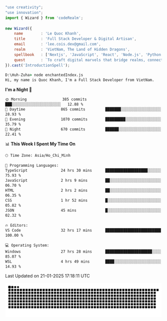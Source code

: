 <!--x axis divider-->

```js 
"use creativity";
"use innovation";
import { Wizard } from 'codeRealm';

new Wizard({
    name        : 'Le Quoc Khanh',
    title       : 'Full Stack Developer & Digital Artisan',
    email       : 'lee.cois.dev@gmail.com',
    realm       : 'VietNam, The Land of Hidden Dragons',
    spellbook   : ['Nextjs', 'JavaScript', 'React', 'Node.js', 'Python', 'Django', 'Cloud Services'],
    quest       : `To craft digital marvels that bridge realms, connect cultures, and bring imagination to life.`,
}).cast('IntroductionSpell');
```

```cmd
D:\Huh-Zuha> node enchantedIndex.js
Hi, my name is Quoc Khanh, I'm a Full Stack Developer from VietNam.
```
<!--START_SECTION:waka-->
**I'm a Night 🦉** 

```text
🌞 Morning                385 commits         ███░░░░░░░░░░░░░░░░░░░░░░   12.88 % 
🌆 Daytime                865 commits         ███████░░░░░░░░░░░░░░░░░░   28.93 % 
🌃 Evening                1070 commits        █████████░░░░░░░░░░░░░░░░   35.79 % 
🌙 Night                  670 commits         ██████░░░░░░░░░░░░░░░░░░░   22.41 % 
```


📊 **This Week I Spent My Time On** 

```text
🕑︎ Time Zone: Asia/Ho_Chi_Minh

💬 Programming Languages: 
TypeScript               24 hrs 30 mins      ███████████████████░░░░░░   75.93 % 
JavaScript               2 hrs 9 mins        ██░░░░░░░░░░░░░░░░░░░░░░░   06.70 % 
HTML                     2 hrs 2 mins        ██░░░░░░░░░░░░░░░░░░░░░░░   06.35 % 
CSS                      1 hr 52 mins        █░░░░░░░░░░░░░░░░░░░░░░░░   05.82 % 
JSON                     45 mins             █░░░░░░░░░░░░░░░░░░░░░░░░   02.32 % 

🔥 Editors: 
VS Code                  32 hrs 17 mins      █████████████████████████   100.00 % 

💻 Operating System: 
Windows                  27 hrs 28 mins      █████████████████████░░░░   85.07 % 
WSL                      4 hrs 49 mins       ████░░░░░░░░░░░░░░░░░░░░░   14.93 % 
```


 Last Updated on 21-01-2025 17:18:11 UTC
<!--END_SECTION:waka-->
<picture>
  <source media="(prefers-color-scheme: dark)" srcset="https://raw.githubusercontent.com/leecois/leecois/output/github-contribution-grid-snake-dark.svg">
  <source media="(prefers-color-scheme: light)" srcset="https://raw.githubusercontent.com/leecois/leecois/output/github-contribution-grid-snake.svg">
  <img alt="github contribution grid snake animation" src="https://raw.githubusercontent.com/leecois/leecois/output/github-contribution-grid-snake.svg">
</picture>
